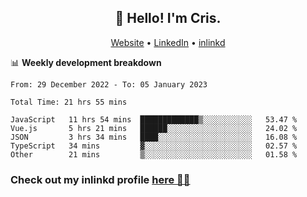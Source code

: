 
<h2 align="center">👋 Hello! I'm Cris.</h2>
<p align="center">
  <a href="https://www.criscunas.dev">Website</a> •
  <a href="https://www.linkedin.com/in/cristophercunas/">LinkedIn</a> •
  <a href="https://www.inlinkd.app">inlinkd</a>
  
</p>


📊 **Weekly development breakdown**
<!--START_SECTION:waka-->

```text
From: 29 December 2022 - To: 05 January 2023

Total Time: 21 hrs 55 mins

JavaScript   11 hrs 54 mins  █████████████▒░░░░░░░░░░░   53.47 %
Vue.js       5 hrs 21 mins   ██████░░░░░░░░░░░░░░░░░░░   24.02 %
JSON         3 hrs 34 mins   ████░░░░░░░░░░░░░░░░░░░░░   16.08 %
TypeScript   34 mins         ▓░░░░░░░░░░░░░░░░░░░░░░░░   02.57 %
Other        21 mins         ▒░░░░░░░░░░░░░░░░░░░░░░░░   01.58 %
```

<!--END_SECTION:waka-->

<div> 
  <h3>Check out my inlinkd profile
  <a href="https://www.inlinkd.app/link/cristophercunas">here 👨‍💻</a>
  </h3>
</div>

